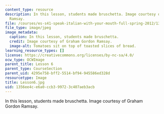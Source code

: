 ```yaml
---
content_type: resource
description: In this lesson, students made bruschetta. Image courtesy of Graham Gordon
  Ramsay.
file: /courses/es-s41-speak-italian-with-your-mouth-full-spring-2012/1356ee4ce6a0ccb399723c407aeb3acb_Lesson6.jpg
file_type: image/jpeg
image_metadata:
  caption: In this lesson, students made bruschetta.
  credit: Image courtesy of Graham Gordon Ramsay.
  image-alt: Tomatoes sit on top of toasted slices of bread.
learning_resource_types: []
license: https://creativecommons.org/licenses/by-nc-sa/4.0/
ocw_type: OCWImage
parent_title: Lesson 6
parent_type: CourseSection
parent_uid: 4295e758-bff2-5514-bf94-945586ed328d
resourcetype: Image
title: Lesson6.jpg
uid: 1356ee4c-e6a0-ccb3-9972-3c407aeb3acb
---
```

In this lesson, students made bruschetta. Image courtesy of Graham Gordon Ramsay.